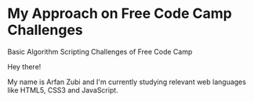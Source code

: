 # My Approach on Free Code Camp Challenges
Basic Algorithm Scripting Challenges of Free Code Camp

Hey there!

My name is Arfan Zubi and I'm currently studying relevant web languages like HTML5, CSS3 and JavaScript.
